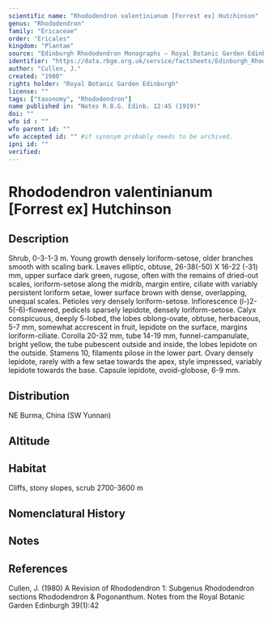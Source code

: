 ```yaml
---
scientific name: "Rhododendron valentinianum [Forrest ex] Hutchinson"
genus: "Rhododendron"
family: "Ericaceae"
order: "Ericales"
kingdom: "Plantae"
source: "Edinburgh Rhododendron Monographs – Royal Botanic Garden Edinburgh"
identifier: "https://data.rbge.org.uk/service/factsheets/Edinburgh_Rhododendron_Monographs.xhtml"
author: "Cullen, J."
created: "1980"
rights holder: "Royal Botanic Garden Edinburgh"
license: ""
tags: ["taxonomy", "Rhododendron"]
name published in: "Notes R.B.G. Edinb. 12:45 (1919)"
doi: ""
wfo id : ""
wfo parent id: ""
wfo accepted id: "" #if synonym probably needs to be archived.                      
ipni id: ""
verified:
---
```


                       

# Rhododendron valentinianum [Forrest ex] Hutchinson

## Description
Shrub, 0-3-1-3 m. Young growth densely loriform-setose, older branches smooth with scaling bark. Leaves elliptic, obtuse, 26-38(-50) X 16-22 (-31) mm, upper surface dark green, rugose, often with the remains of dried-out scales, ioriform-setose along the midrib, margin entire, ciliate with variably persistent loriform setae, lower surface brown with dense, overlapping, unequal scales. Petioles very densely loriform-setose. Inflorescence (l-)2-5(-6)-fiowered, pedicels sparsely lepidote, densely loriform-setose. Calyx conspicuous, deeply 5-lobed, the lobes oblong-ovate, obtuse, herbaceous, 5-7 mm, somewhat accrescent in fruit, lepidote on the surface, margins loriform-ciliate. Corolla 20-32 mm, tube 14-19 mm, funnel-campanulate, bright yellow, the tube pubescent outside and inside, the lobes lepidote on the outside. Stamens 10, filaments pilose in the lower part. Ovary densely lepidote, rarely with a few setae towards the apex, style impressed, variably lepidote towards the base. Capsule lepidote, ovoid-globose, 6-9 mm.

## Distribution
NE Burma, China (SW Yunnan)

## Altitude


## Habitat
Cliffs, stony slopes, scrub 2700-3600 m

## Nomenclatural History

                       
## Notes


## References

Cullen, J. (1980) A Revision of Rhododendron 1: Subgenus Rhododendron sections Rhododendron & Pogonanthum. Notes from the Royal Botanic Garden Edinburgh 39(1):42
